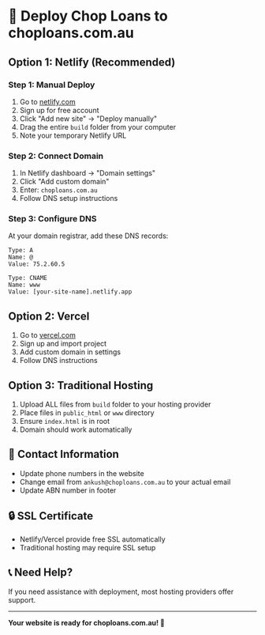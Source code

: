 # 🚀 Deploy Chop Loans to choploans.com.au

## Option 1: Netlify (Recommended)

### Step 1: Manual Deploy
1. Go to [netlify.com](https://netlify.com)
2. Sign up for free account
3. Click "Add new site" → "Deploy manually"
4. Drag the entire `build` folder from your computer
5. Note your temporary Netlify URL

### Step 2: Connect Domain
1. In Netlify dashboard → "Domain settings"
2. Click "Add custom domain"
3. Enter: `choploans.com.au`
4. Follow DNS setup instructions

### Step 3: Configure DNS
At your domain registrar, add these DNS records:

```
Type: A
Name: @
Value: 75.2.60.5

Type: CNAME  
Name: www
Value: [your-site-name].netlify.app
```

## Option 2: Vercel
1. Go to [vercel.com](https://vercel.com)
2. Sign up and import project
3. Add custom domain in settings
4. Follow DNS instructions

## Option 3: Traditional Hosting
1. Upload ALL files from `build` folder to your hosting provider
2. Place files in `public_html` or `www` directory
3. Ensure `index.html` is in root
4. Domain should work automatically

## 📧 Contact Information
- Update phone numbers in the website
- Change email from `ankush@choploans.com.au` to your actual email
- Update ABN number in footer

## 🔒 SSL Certificate
- Netlify/Vercel provide free SSL automatically
- Traditional hosting may require SSL setup

## 📞 Need Help?
If you need assistance with deployment, most hosting providers offer support.

---
**Your website is ready for choploans.com.au! 🎉** 